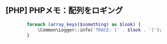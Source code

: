 ## [PHP] PHPメモ：配列をロギング

```php
	    foreach (array_keys($something) as $look) {
			\Common\Logger::info('TRACE: [' . $look . ']');
		}
```

